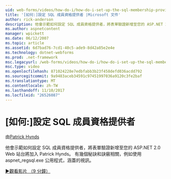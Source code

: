 ```yaml
---
uid: web-forms/videos/how-do-i/how-do-i-set-up-the-sql-membership-provider
title: '[如何:]設定 SQL 成員資格提供者 |Microsoft 文件'
author: rick-anderson
description: 他會示範如何設定 SQL 成員資格提供者，將表單驗證新增至您的 ASP.NET 2.0 Web 站台將加入 Patrick Hynds。 有幾個秘訣...
ms.author: aspnetcontent
manager: wpickett
ms.date: 06/12/2007
ms.topic: article
ms.assetid: 6d7bad76-7cd1-40c5-ade9-8d42a85e2e4e
ms.technology: dotnet-webforms
ms.prod: .net-framework
msc.legacyurl: /web-forms/videos/how-do-i/how-do-i-set-up-the-sql-membership-provider
msc.type: video
ms.openlocfilehash: 871024228e7edbfabb3b23f458defd036acdd792
ms.sourcegitcommit: 9a9483aceb34591c97451997036a9120c3fe2baf
ms.translationtype: MT
ms.contentlocale: zh-TW
ms.lasthandoff: 11/10/2017
ms.locfileid: "26526087"
---
```

<a name="how-do-i-set-up-the-sql-membership-provider"></a>[如何:]設定 SQL 成員資格提供者
====================
由[Patrick Hynds](https://twitter.com/patrickhynds)

他會示範如何設定 SQL 成員資格提供者，將表單驗證新增至您的 ASP.NET 2.0 Web 站台將加入 Patrick Hynds。 有幾個秘訣和訣竅相關，例如使用 aspnet\_regsql.exe 公用程式，涵蓋的視訊。

[&#9654;觀看影片 （9 分鐘）](https://channel9.msdn.com/Blogs/ASP-NET-Site-Videos/how-do-i-set-up-the-sql-membership-provider)
